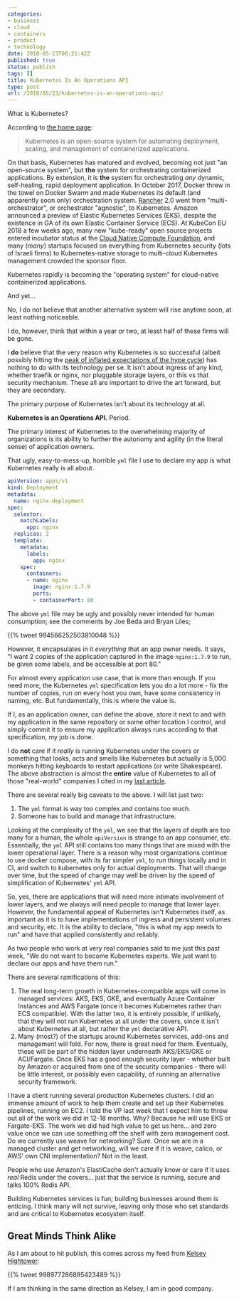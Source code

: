 ```yaml
---
categories:
- business
- cloud
- containers
- product
- technology
date: 2018-05-23T06:21:42Z
published: true
status: publish
tags: []
title: Kubernetes Is An Operations API
type: post
url: /2018/05/23/kubernetes-is-an-operations-api/
---
```

What is Kubernetes?

According to [the home page](https://kubernetes.io):

> Kubernetes is an open-source system for automating deployment, scaling, and management of containerized applications.

On that basis, Kubernetes has matured and evolved, becoming not just "an open-source system", but **the** system for orchestrating containerized applications. By extension, it is **the** system for orchestrating _any_ dynamic, self-healing, rapid deployment application. In October 2017, Docker threw in the towel on Docker Swarm and made Kubernetes its default (and apparently soon only) orchestration system. [Rancher](https://rancher.com) 2.0 went from "multi-orchestrator", or orchestrator "agnostic",  to Kubernetes. Amazon announced a preview of Elastic Kubernetes Services (EKS), despite the existence in GA of its own Elastic Container Service (ECS). At KubeCon EU 2018 a few weeks ago, many new "kube-ready" open source projects entered incubator status at the [Cloud Native Compute Foundation](https://cncf.io), and many (_many_) startups focused on everything from Kubernetes security (lots of Israeli firms) to Kubernetes-native storage to multi-cloud Kubernetes management crowded the sponsor floor.

Kubernetes rapidly is becoming the "operating system" for cloud-native containerized applications.

And yet...

No, I do not believe that another alternative system will rise anytime soon, at least nothing noticeable.

I do, however, think that within a year or two, at least half of these firms will be gone. 

I **do** believe that the very reason why Kubernetes is so successful (albeit possibly hitting the [peak of inflated expectations of the hype cycle](https://en.wikipedia.org/wiki/Hype_cycle)) has nothing to do with its technology per se. It isn't about ingress of any kind, whether traefik or nginx, nor pluggable storage layers, or this vs that security mechanism. These all are important to drive the art forward, but they are secondary.

The primary purpose of Kubernetes isn't about its technology at all.

**Kubernetes is an Operations API.** Period.

The primary interest of Kubernetes to the overwhelming majority of organizations is its ability to further the autonomy and agility (in the literal sense) of application owners.

That ugly, easy-to-mess-up, horrible `yml` file I use to declare my app is what Kubernetes really is all about.

```yml
apiVersion: apps/v1 
kind: Deployment
metadata:
  name: nginx-deployment
spec:
  selector:
    matchLabels:
      app: nginx
  replicas: 2
  template:
    metadata:
      labels:
        app: nginx
    spec:
      containers:
      - name: nginx
        image: nginx:1.7.9
        ports:
        - containerPort: 80
```

The above `yml` file may be ugly and possibly never intended for human consumption; see the comments by Joe Beda and Bryan Liles;

{{% tweet 994566252503810048 %}}

However, it encapsulates in it *everything* that an app owner needs. It says, "I want 2 copies of the application captured in the image `nginx:1.7.9` to run, be given some labels, and be accessible at port 80." 

For almost every application use case, that is more than enough. If you need more, the Kubernetes `yml` specification lets you do a lot more - fix the number of copies, run on every host you own, have some consistency in naming, etc. But fundamentally, this is where the value is. 

If I, as an application owner, can define the above, store it next to and with my application in the same repository or some other location I control, and simply commit it to ensure my application always runs according to that specification, my job is done.

I do **not** care if it _really_ is running Kubernetes under the covers or something that looks, acts and smells like Kubernetes but actually is 5,000 monkeys hitting keyboards to restart applications (or write Shakespeare). The above abstraction is almost the **entire** value of Kubernetes to all of those "real-world" companies I cited in my [last article](/2018/05/21/kubecon-observations/).

There are several really big caveats to the above. I will list just two:

1. The `yml` format is way too complex and contains too much.
2. Someone has to build and manage that infrastructure.

Looking at the complexity of the `yml`, we see that the layers of depth are too many for a human, the whole `apiVersion` is strange to an app consumer, etc. Essentially, the `yml` API still contains too many things that are mixed with the lower operational layer. There is a reason why most organizations continue to use docker compose, with its far simpler `yml`, to run things locally and in CI, and switch to kubernetes only for actual deployments. That will change over time, but the speed of change may well be driven by the speed of simplification of Kubernetes' `yml` API.

So, yes, there are applications that will need more intimate involvement of lower layers, and we always will need people to manage that lower layer. However, the fundamental appeal of Kubernetes isn't Kubernetes itself, as important as it is to have implementations of ingress and persistent volumes and security, etc. It is the ability to declare, "this is what my app needs to run" and have that applied consistently and reliably.

As two people who work at very real companies said to me just this past week, "We do not want to become Kubernetes experts. We just want to declare our apps and have them run."

There are several ramifications of this:

1. The real long-term growth in Kubernetes-compatible apps will come in managed services: AKS, EKS, GKE, and eventually Azure Container Instances and AWS Fargate (once it becomes Kubernetes rather than ECS compatible). With the latter two, it is entirely possible, if unlikely, that they will not run Kubernetes at all under the covers, since it isn't about Kubernetes at all, but rather the `yml` declarative API.
2. Many (most?) of the startups around Kubernetes services, add-ons and management will fold. For now, there is great need for them. Eventually, these will be part of the hidden layer underneath AKS/EKS/GKE or ACI/Fargate. Once EKS has a good enough security layer - whether built by Amazon or acquired from one of the security companies - there will be little interest, or possibly even capability, of running an alternative security framework.

I have a client running several production Kubernetes clusters. I did an immense amount of work to help them create and set up their Kubernetes pipelines, running on EC2. I told the VP last week that I expect him to throw out all of the work we did in 12-18 months. Why? Because he will use EKS or Fargate-EKS. The work we did had high value to get us here... and zero value once we can use something off the shelf with zero management cost. Do we currently use weave for networking? Sure. Once we are in a managed cluster and get networking, will we care if it is weave, calico, or AWS' own CNI implementation? Not in the least.

People who use Amazon's ElastiCache don't actually know or care if it uses _real_ Redis under the covers... just that the service is running, secure and talks 100% Redis API. 

Building Kubernetes services is fun; building businesses around them is enticing. I think many will not survive, leaving only those who set standards and are critical to Kubernetes ecosystem itself.

## Great Minds Think Alike
As I am about to hit publish, this comes across my feed from [Kelsey Hightower](https://twitter.com/kelseyhightower):

{{% tweet 998977286895423489 %}}

If I am thinking in the same direction as Kelsey, I am in good company.

